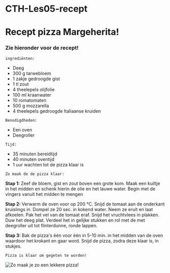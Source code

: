 # CTH-Les05-recept


# **Recept pizza Margeherita!**
### Zie hieronder voor de recept!

```ingrediënten:```

- Deeg
- 300 g tarwebloem
- 1 zakje gedroogde gist
- 1 tl zout
- 4 theelepels olijfolie
- 100 ml kraanwater
- 10 romatomaten
- 500 g mozzarella
- 4 theelepels gedroogde Italiaanse kruiden

```Benodigdheden:```

- Een oven
- Deegroller 


```Tijd:```

- 35 minuten bereidtijd
- 40 minuten oventijd
- 1 uur wachten tot de pizza klaar is

```Zo maak de de pizza klaar:```

**Stap 1:** Zeef de bloem, gist en zout boven een grote kom. Maak een kuiltje in het midden en schenk hierin de olie en het lauwe water. Begin met de vingers vanuit het midden te mengen

**Stap 2:** Verwarm de oven voor op 200 °C. Snijd de tomaat aan de onderkant kruislings in. Dompel ze 20 sec. in kokend water. Neem ze eruit en laat afkoelen. Pak het vel van de tomaat eraf. Snijd het vruchtvlees in plakken. Duw het deeg plat. Verdeel het in gelijke stukken en rol met de met deegroller uit tot flinterdunne, ronde lappen.

**Stap 3:** Bak de pizza's één voor één in 5-10 min. in het midden van de oven waardoor het krokant en gaar word. Snijd de pizza, zodra deze klaar is, in stukjes. 

```Pizza is klaar om gegeten te worden!```

![Zo maak je zo een lekkere pizza!](https://www.boodschappen.nl/app/uploads/recipe_images/4by3_header@2x/7006.jpg)
